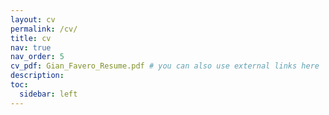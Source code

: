 ```yaml
---
layout: cv
permalink: /cv/
title: cv
nav: true
nav_order: 5
cv_pdf: Gian_Favero_Resume.pdf # you can also use external links here
description:
toc:
  sidebar: left
---
```

